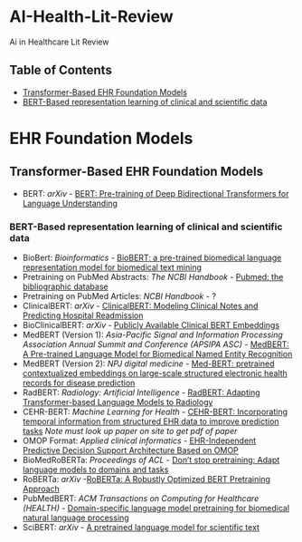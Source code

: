 # AI-Health-Lit-Review
Ai in Healthcare Lit Review 

## Table of Contents 
* [Transformer-Based EHR Foundation Models](#section-31-transformer-based-ehr-foundation-models)
* [BERT-Based representation learning of clinical and scientific data](#section-311-bert-based-representation-learning-of-clinical-and-scientific-data)


# EHR Foundation Models

## Transformer-Based EHR Foundation Models
* BERT: *arXiv* - [BERT: Pre-training of Deep Bidirectional Transformers for Language Understanding](https://arxiv.org/abs/1810.04805)

### BERT-Based representation learning of clinical and scientific data
* BioBert: *Bioinformatics* - [BioBERT: a pre-trained biomedical language representation model for biomedical text mining](https://doi.org/10.1093/bioinformatics/btz682)
* Pretraining on PubMed Abstracts: *The NCBI Handbook* - [Pubmed: the bibliographic database](https://www.ncbi.nlm.nih.gov/books/NBK153385/)
* Pretraining on PubMed Articles: *NCBI Handbook* - ?
* ClinicalBERT: *arXiv* - [ClinicalBERT: Modeling Clinical Notes and Predicting Hospital Readmission](https://arxiv.org/abs/1904.05342)
* BioClinicalBERT: *arXiv* - [Publicly Available Clinical BERT Embeddings](https://arxiv.org/abs/1904.03323)
* MedBERT (Version 1): *Asia-Pacific
Signal and Information Processing Association Annual Summit and Conference (APSIPA ASC)* - [MedBERT: A Pre-trained Language Model for
Biomedical Named Entity Recognition](http://www.apsipa.org/proceedings/2022/APSIPA%202022/ThAM1-4/1570839765.pdf)
* MedBERT (Version 2): *NPJ digital medicine* - [Med-BERT: pretrained contextualized embeddings on large-scale structured electronic health records for disease prediction](https://www.nature.com/articles/s41746-021-00455-y)
* RadBERT: *Radiology: Artificial Intelligence* - [RadBERT: Adapting Transformer-based Language Models to Radiology](https://pubs.rsna.org/doi/full/10.1148/ryai.210258)
* CEHR-BERT: *Machine Learning for Health* - [CEHR-BERT: Incorporating temporal information from structured EHR data to improve prediction tasks](https://proceedings.mlr.press/v158/) *Note must look up paper on site to get pdf of paper*
* OMOP Format: *Applied clinical informatics* - [EHR-Independent Predictive Decision Support Architecture Based on OMOP](https://pubmed.ncbi.nlm.nih.gov/32492716/)
* BioMedRoBERTa: *Proceedings of ACL* - [Don’t stop pretraining: Adapt language models to domains and tasks](https://aclanthology.org/2020.acl-main.740/)
* RoBERTa: *arXiv* -[RoBERTa: A Robustly Optimized BERT Pretraining Approach](https://arxiv.org/abs/1907.11692)
* PubMedBERT: *ACM Transactions on Computing for Healthcare (HEALTH)* - [Domain-specific language model pretraining for biomedical natural language processing](https://dl.acm.org/doi/10.1145/3458754)
* SciBERT: *arXiv* - [A pretrained language model for scientific text](https://arxiv.org/abs/1903.10676)

  


